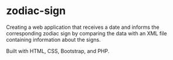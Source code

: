 # zodiac-sign
 
Creating a web application that receives a date and informs the corresponding zodiac sign by comparing the data with an XML file containing information about the signs. 

Built with HTML, CSS, Bootstrap, and PHP.
